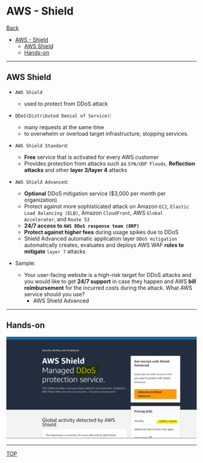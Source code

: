 # AWS - Shield

[Back](../index.md)

- [AWS - Shield](#aws---shield)
  - [AWS Shield](#aws-shield)
  - [Hands-on](#hands-on)

---

## AWS Shield

- `AWS Shield`

  - used to protect from DDoS attack

- `DDoS(Distributed Denial of Service)`:

  - many requests at the same time
  - to overwhelm or overload target infrastructure, stopping services.

- `AWS Shield Standard`:

  - **Free** service that is activated for every AWS customer
  - Provides protection from attacks such as `SYN/UDP Floods`, **Reflection attacks** and other **layer 3/layer 4** attacks

- `AWS Shield Advanced`:

  - **Optional** DDoS mitigation service ($3,000 per month per organization)
  - Protect against more sophisticated attack on Amazon `EC2`, `Elastic Load Balancing (ELB)`, Amazon `CloudFront`, AWS `Global Accelerator`, and `Route 53`
  - **24/7 access to `AWS DDoS response team (DRP)`**
  - **Protect against higher fees** during usage spikes due to DDoS
  - Shield Advanced automatic application layer `DDoS mitigation` automatically creates, evaluates and deploys AWS WAF **rules to mitigate** `layer 7` attacks

- Sample:
  - Your user-facing website is a high-risk target for DDoS attacks and you would like to get **24/7 support** in case they happen and AWS **bill reimbursement** for the incurred costs during the attack. What AWS service should you use?
    - AWS Shield Advanced

---

## Hands-on

![shield_handson01](./pic/shield_handson01.png)

---

[TOP](#aws---shield)
